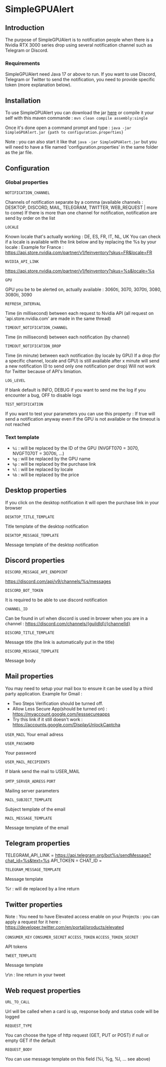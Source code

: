 # SimpleGPUAlert

## Introduction

The purpose of SimpleGPUAlert is to notification people when there is a Nvidia RTX 3000 series drop using several notification channel such as Telegram or Discord.

### Requirements

SimpleGPUAlert need Java 17 or above to run.
If you want to use Discord, Telegram or Twitter to send the notification, you need to provide specific token (more explanation below).

## Installation

To use SimpleGPUAlert you can download the jar [here]() or compile it your self with this maven commande :
`mvn clean compile assembly:single`

Once it's done open a command prompt and type :
`java -jar SimpleGPUAlert.jar {path to configuration.properties}`

Note : you can also start it like that `java -jar SimpleGPUAlert.jar` but you will need to have a file named 'configuration.properties' in the same folder as the jar file.

## Configuration

### Global properties

`NOTIFICATION_CHANNEL`

Channels of notification separate by a comma (available channels : DESKTOP, DISCORD, MAIL, TELEGRAM, TWITTER, WEB_REQUEST | more to come)
If there is more than one channel for notification, notification are send by order on the list

`LOCALE`

Known locale that's actually working : DE, ES, FR, IT, NL, UK
You can check if a locale is available with the link below and by replacing the %s by your locale :
Example for France : https://api.store.nvidia.com/partner/v1/feinventory?skus=FR&locale=FR

`NVIDIA_API_LINK`

https://api.store.nvidia.com/partner/v1/feinventory?skus=%s&locale=%s

`GPU`

GPU you be to be alerted on, actually available : 3060ti, 3070, 3070ti, 3080, 3080ti, 3090

`REFRESH_INTERVAL`

Time (in millisecond) between each request to Nvidia API (all request on 'api.store.nvidia.com' are made in the same thread)

`TIMEOUT_NOTIFICATION_CHANNEL`

Time (in millisecond) between each notification (by channel)


`TIMEOUT_NOTIFICATION_DROP`

Time (in minute) between each notification (by locale by GPU)
If a drop (for a specific channel, locale and GPU) is still available after x minute will send a new notification (0 to send only one notification per drop)
Will not work for Twitter because of API's limiation.

`LOG_LEVEL`

If blank default is INFO, DEBUG if you want to send me the log if you encounter a bug, OFF to disable logs

`TEST_NOTIFICATION`

If you want to test your parameters you can use this property :
If true will send a notification anyway even if the GPU is not available or the timeout is not reached

### Text template
- `%i` : will be replaced by the ID of the GPU (NVGFT070 = 3070, NVGFT070T = 3070ti, ...)
- `%g` : will be replaced by the GPU name
- `%p` : will be replaced by the purchase link
- `%l` : will be replaced by locale
- `%b` : will be replaced by the price

## Desktop properties

If you click on the desktop notification it will open the purchase link in your browser

`DESKTOP_TITLE_TEMPLATE`

Title template of the desktop notification

`DESKTOP_MESSAGE_TEMPLATE`

Message template of the desktop notification


## Discord properties

`DISCORD_MESSAGE_API_ENDPOINT`

https://discord.com/api/v9/channels/%s/messages

`DISCORD_BOT_TOKEN`

It is required to be able to use discord notification

`CHANNEL_ID`

Can be found in url when discord is used in brower when you are in a channel : https://discord.com/channels/{guildId}/{channelId}

`DISCORD_TITLE_TEMPLATE`

Message title (the link is automatically put in the title)

`DISCORD_MESSAGE_TEMPLATE`

Message body


## Mail properties

You may need to setup your mail box to ensure it can be used by a third party application.
Example for Gmail :
- Two Steps Verification should be turned off.
- Allow Less Secure App(should be turned on) : https://myaccount.google.com/lesssecureapps
- Try this link if it still doesn't work : https://accounts.google.com/DisplayUnlockCaptcha

`USER_MAIL`
Your email adress

`USER_PASSWORD`

Your password

`USER_MAIL_RECIPIENTS`

If blank send the mail to USER_MAIL

`SMTP_SERVER_ADRESS`
`PORT`

Mailing server parameters

`MAIL_SUBJECT_TEMPLATE`

Subject template of the email
 
`MAIL_MESSAGE_TEMPLATE`

Message template of the email


## Telegram properties
TELEGRAM_API_LINK = https://api.telegram.org/bot%s/sendMessage?chat_id=%s&text=%s
API_TOKEN =
CHAT_ID =


`TELEGRAM_MESSAGE_TEMPLATE`

Message template

%r : will de replaced by a line return


## Twitter properties

Note : You need to have Elevated access enable on your Projects : you can apply a request for it here : https://developer.twitter.com/en/portal/products/elevated


`CONSUMER_KEY`
`CONSUMER_SECRET`
`ACCESS_TOKEN`
`ACCESS_TOKEN_SECRET`

API tokens

`TWEET_TEMPLATE`

Message template

\r\n : line return in your tweet


## Web request properties

`URL_TO_CALL`

Url will be called when a card is up, response body and status code will be logged

`REQUEST_TYPE`

You can choose the type of http request (GET, PUT or POST) if null or empty GET if the default

`REQUEST_BODY`

You can use message template on this field (%i, %g, %l, ... see above)
